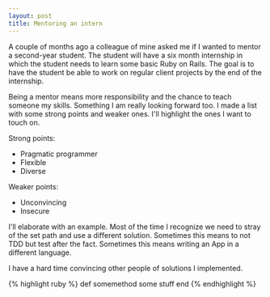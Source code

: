 ```yaml
---
layout: post
title: Mentoring an intern
---
```



A couple of months ago a colleague of mine asked me if I wanted to mentor a second-year student. The student will have a six month internship in which the student needs to learn some basic Ruby on Rails. The goal is to have the student be able to work on regular client projects by the end of the internship.

Being a mentor means more responsibility and the chance to teach someone my skills. Something I am really looking forward too. I made a list with some strong points and weaker ones. I'll highlight the ones I want to touch on.

Strong points:
* Pragmatic programmer
* Flexible
* Diverse

Weaker points:
* Unconvincing
* Insecure

I'll elaborate with an example. 
Most of the time I recognize we need to stray of the set path and use a different solution. Sometimes this means to not TDD but test after the fact. Sometimes this means writing an App in a different language.

I have a hard time convincing other people of solutions I implemented. 

{% highlight ruby %}
  def somemethod
    some stuff
  end
{% endhighlight %}
